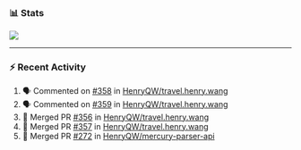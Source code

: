 ### :bar_chart: Stats

<a href="#">
  <img align="center" src="https://github-readme-stats.vercel.app/api?username=henryqw&count_private=true&show_icons=true" />
</a>
<!-- <a href="#">
  <img align="center" src="https://github-readme-stats-git-master.henryqw.vercel.app/api/top-langs/?username=HenryQW&layout=compact" />
</a> -->

---

### :zap: Recent Activity

<!--START_SECTION:activity-->

1. 🗣 Commented on [#358](https://github.com/HenryQW/travel.henry.wang/issues/358) in [HenryQW/travel.henry.wang](https://github.com/HenryQW/travel.henry.wang)
2. 🗣 Commented on [#359](https://github.com/HenryQW/travel.henry.wang/issues/359) in [HenryQW/travel.henry.wang](https://github.com/HenryQW/travel.henry.wang)
3. 🎉 Merged PR [#356](https://github.com/HenryQW/travel.henry.wang/pull/356) in [HenryQW/travel.henry.wang](https://github.com/HenryQW/travel.henry.wang)
4. 🎉 Merged PR [#357](https://github.com/HenryQW/travel.henry.wang/pull/357) in [HenryQW/travel.henry.wang](https://github.com/HenryQW/travel.henry.wang)
5. 🎉 Merged PR [#272](https://github.com/HenryQW/mercury-parser-api/pull/272) in [HenryQW/mercury-parser-api](https://github.com/HenryQW/mercury-parser-api)
<!--END_SECTION:activity-->
